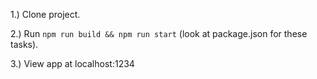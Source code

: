 1.) Clone project.

2.) Run `npm run build && npm run start` (look at package.json for these tasks).

3.) View app at localhost:1234
